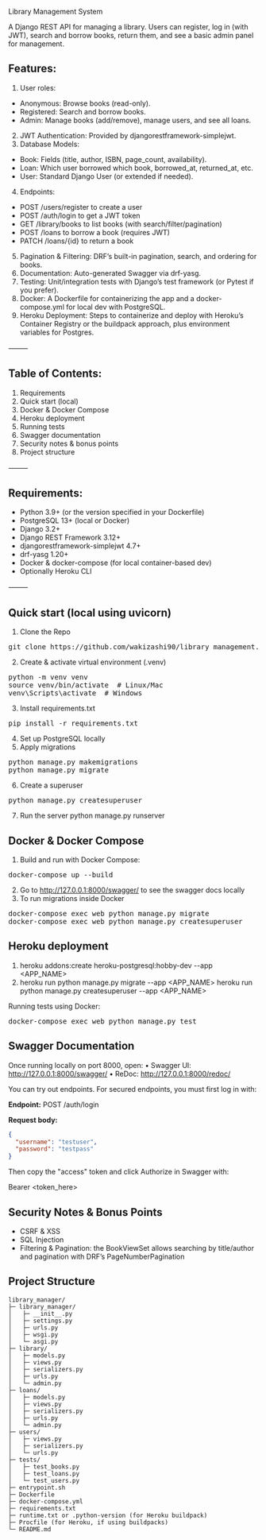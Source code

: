 Library Management System

A Django REST API for managing a library. Users can register, log in (with JWT), search and borrow books, return them, and see a basic admin panel for management.

## Features:
1. User roles:
- Anonymous: Browse books (read-only).
- Registered: Search and borrow books.
- Admin: Manage books (add/remove), manage users, and see all loans.
2. JWT Authentication: Provided by djangorestframework-simplejwt.
3. Database Models:
- Book: Fields (title, author, ISBN, page_count, availability).
- Loan: Which user borrowed which book, borrowed_at, returned_at, etc.
- User: Standard Django User (or extended if needed).
4. Endpoints:
- POST /users/register to create a user
- POST /auth/login to get a JWT token
- GET /library/books to list books (with search/filter/pagination)
- POST /loans to borrow a book (requires JWT)
- PATCH /loans/{id} to return a book
5. Pagination & Filtering: DRF’s built-in pagination, search, and ordering for books.
6. Documentation: Auto-generated Swagger via drf-yasg.
7. Testing: Unit/integration tests with Django’s test framework (or Pytest if you prefer).
8. Docker: A Dockerfile for containerizing the app and a docker-compose.yml for local dev with PostgreSQL.
9. Heroku Deployment: Steps to containerize and deploy with Heroku’s Container Registry or the buildpack approach, plus environment variables for Postgres.

⸻

## Table of Contents:
1. Requirements
2. Quick start (local)
3. Docker & Docker Compose
4. Heroku deployment
5. Running tests
6. Swagger documentation
7. Security notes & bonus points
8. Project structure


⸻

## Requirements:
- Python 3.9+ (or the version specified in your Dockerfile)
- PostgreSQL 13+ (local or Docker)
- Django 3.2+
- Django REST Framework 3.12+
- djangorestframework-simplejwt 4.7+
- drf-yasg 1.20+
- Docker & docker-compose (for local container-based dev)
- Optionally Heroku CLI 

⸻

## Quick start (local using uvicorn)

1. Clone the Repo
<pre>
git clone https://github.com/wakizashi90/library_management.git
</pre>
2. Create & activate virtual environment (.venv)

<pre>
python -m venv venv
source venv/bin/activate  # Linux/Mac
venv\Scripts\activate  # Windows
</pre>

3. Install requirements.txt
<pre>
pip install -r requirements.txt
</pre>
4. Set up PostgreSQL locally
5. Apply migrations
<pre>
python manage.py makemigrations
python manage.py migrate
</pre>
6. Create a superuser
<pre>
python manage.py createsuperuser
</pre>
7. Run the server
python manage.py runserver

## Docker & Docker Compose
1. Build and run with Docker Compose:
<pre>
docker-compose up --build
</pre>
2. Go to http://127.0.0.1:8000/swagger/ to see the swagger docs locally
3. To run migrations inside Docker
<pre>
docker-compose exec web python manage.py migrate
docker-compose exec web python manage.py createsuperuser
</pre>
## Heroku deployment
1. heroku addons:create heroku-postgresql:hobby-dev --app <APP_NAME>
2. heroku run python manage.py migrate --app <APP_NAME>
heroku run python manage.py createsuperuser --app <APP_NAME>

Running tests using Docker:
<pre>
docker-compose exec web python manage.py test
</pre>

## Swagger Documentation

Once running locally on port 8000, open:
	•	Swagger UI: http://127.0.0.1:8000/swagger/
	•	ReDoc: http://127.0.0.1:8000/redoc/

You can try out endpoints. For secured endpoints, you must first log in with:

**Endpoint:**
POST /auth/login

**Request body:**

```json
{
  "username": "testuser",
  "password": "testpass"
}
```

Then copy the "access" token and click Authorize in Swagger with:

Bearer <token_here>

## Security Notes & Bonus Points

- CSRF & XSS
- SQL Injection
- Filtering & Pagination: the BookViewSet allows searching by title/author and pagination with DRF’s PageNumberPagination

## Project Structure

```text
library_manager/
├─ library_manager/
│   ├─ __init__.py
│   ├─ settings.py
│   ├─ urls.py
│   ├─ wsgi.py
│   └─ asgi.py
├─ library/
│   ├─ models.py
│   ├─ views.py
│   ├─ serializers.py
│   ├─ urls.py
│   └─ admin.py
├─ loans/
│   ├─ models.py
│   ├─ views.py
│   ├─ serializers.py
│   ├─ urls.py
│   └─ admin.py
├─ users/
│   ├─ views.py
│   ├─ serializers.py
│   └─ urls.py
├─ tests/
│   ├─ test_books.py
│   ├─ test_loans.py
│   └─ test_users.py
├─ entrypoint.sh
├─ Dockerfile
├─ docker-compose.yml
├─ requirements.txt
├─ runtime.txt or .python-version (for Heroku buildpack)
├─ Procfile (for Heroku, if using buildpacks)
└─ README.md
```

